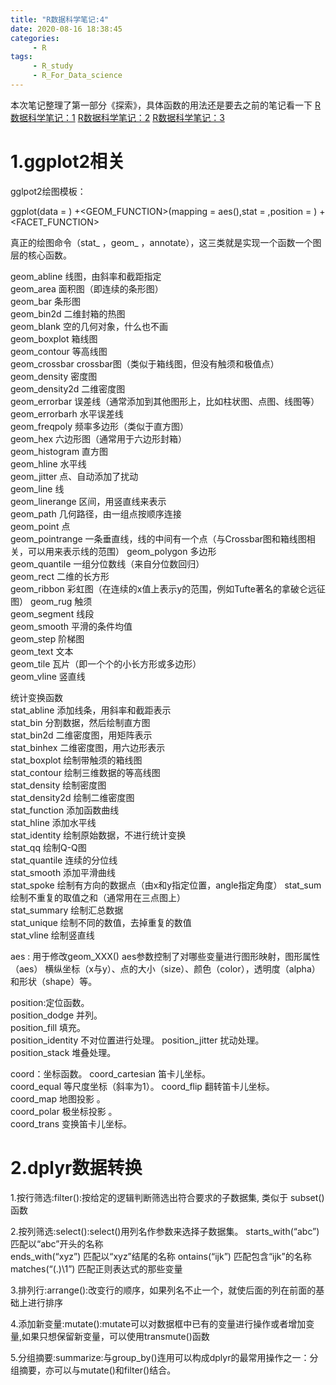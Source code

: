 ```yaml
---
title: "R数据科学笔记:4"
date: 2020-08-16 18:38:45
categories:
     - R
tags:
     - R_study
     - R_For_Data_science
---
```


本次笔记整理了第一部分《探索》，具体函数的用法还是要去之前的笔记看一下
[R数据科学笔记：1](https://www.zhouxiaozhao.cn/2020/07/22/R4ds1/)
[R数据科学笔记：2](https://www.zhouxiaozhao.cn/2020/07/25/R4ds2/)
[R数据科学笔记：3](https://www.zhouxiaozhao.cn/2020/08/13/R4ds3/)

# 1.ggplot2相关

gglpot2绘图模板：

ggplot(data = <DATA>) +<GEOM_FUNCTION>(mapping = aes(<MAPPINGS>),stat = <STAT>,position = <POSITION>) +<FACET_FUNCTION>

真正的绘图命令（stat_ ，geom_ ，annotate），这三类就是实现一个函数一个图层的核心函数。


geom_abline      线图，由斜率和截距指定                                       
geom_area        面积图（即连续的条形图）                                     
geom_bar         条形图                                                       
geom_bin2d       二维封箱的热图                                               
geom_blank       空的几何对象，什么也不画                                     
 geom_boxplot     箱线图                                                       
 geom_contour     等高线图                                                     
 geom_crossbar    crossbar图（类似于箱线图，但没有触须和极值点）               
 geom_density     密度图                                                       
 geom_density2d   二维密度图                                                   
 geom_errorbar    误差线（通常添加到其他图形上，比如柱状图、点图、线图等）     
 geom_errorbarh   水平误差线                                                   
 geom_freqpoly    频率多边形（类似于直方图）                                   
 geom_hex         六边形图（通常用于六边形封箱）                               
 geom_histogram   直方图                                                       
 geom_hline       水平线                                                       
 geom_jitter      点、自动添加了扰动                                           
 geom_line        线                                                           
 geom_linerange   区间，用竖直线来表示                                         
 geom_path        几何路径，由一组点按顺序连接                                 
 geom_point       点                                                           
 geom_pointrange  一条垂直线，线的中间有一个点（与Crossbar图和箱线图相关，可以用来表示线的范围）
 geom_polygon     多边形                                                       
 geom_quantile    一组分位数线（来自分位数回归）                               
 geom_rect        二维的长方形                                                 
 geom_ribbon      彩虹图（在连续的x值上表示y的范围，例如Tufte著名的拿破仑远征图）
 geom_rug         触须                                                         
 geom_segment     线段                                                         
 geom_smooth      平滑的条件均值                                               
 geom_step        阶梯图                                                       
 geom_text        文本                                                         
 geom_tile        瓦片（即一个个的小长方形或多边形）                           
 geom_vline       竖直线                                                       

 统计变换函数                                                 
 stat_abline     添加线条，用斜率和截距表示                          
 stat_bin        分割数据，然后绘制直方图                            
 stat_bin2d      二维密度图，用矩阵表示                              
 stat_binhex     二维密度图，用六边形表示                            
 stat_boxplot    绘制带触须的箱线图                                  
 stat_contour    绘制三维数据的等高线图                              
 stat_density    绘制密度图                                          
 stat_density2d  绘制二维密度图                                      
 stat_function   添加函数曲线                                        
 stat_hline      添加水平线                                          
 stat_identity   绘制原始数据，不进行统计变换                        
 stat_qq         绘制Q-Q图                                           
 stat_quantile   连续的分位线                                        
 stat_smooth     添加平滑曲线                                        
 stat_spoke      绘制有方向的数据点（由x和y指定位置，angle指定角度）
 stat_sum        绘制不重复的取值之和（通常用在三点图上）            
 stat_summary    绘制汇总数据                                        
 stat_unique     绘制不同的数值，去掉重复的数值                      
 stat_vline      绘制竖直线                                          



aes : 用于修改geom_XXX() aes参数控制了对哪些变量进行图形映射，图形属性（aes） 横纵坐标（x与y）、点的大小（size）、颜色（color），透明度（alpha）和形状（shape）等。

position:定位函数。             
 position_dodge     并列。             
 position_fill      填充。             
 position_identity  不对位置进行处理。
 position_jitter    扰动处理。         
 position_stack     堆叠处理。         

coord：坐标函数。
 coord_cartesian  笛卡儿坐标。            
 coord_equal      等尺度坐标（斜率为1）。
 coord_flip       翻转笛卡儿坐标。        
 coord_map        地图投影 。             
 coord_polar      极坐标投影  。          
 coord_trans      变换笛卡儿坐标。        


# 2.dplyr数据转换


1.按行筛选:filter():按给定的逻辑判断筛选出符合要求的子数据集, 类似于 subset() 函数

2.按列筛选:select():select()用列名作参数来选择子数据集。
 starts_with(“abc”)	 匹配以“abc”开头的名称 	
 ends_with(“xyz”)	 匹配以“xyz”结尾的名称
 ontains(“ijk”)	 匹配包含“ijk”的名称 	
 matches(“(.)\1”)	 匹配正则表达式的那些变量



3.排列行:arrange():改变行的顺序，如果列名不止一个，就使后面的列在前面的基础上进行排序

4.添加新变量:mutate():mutate可以对数据框中已有的变量进行操作或者增加变量,如果只想保留新变量，可以使用transmute()函数

5.分组摘要:summarize:与group_by()连用可以构成dplyr的最常用操作之一：分组摘要，亦可以与mutate()和filter()结合。
